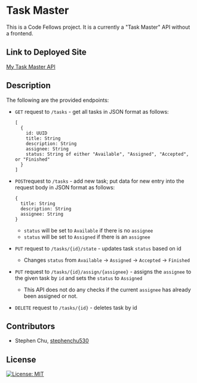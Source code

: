 # Task Master

This is a Code Fellows project. It is a currently a "Task Master" API without a frontend.

## Link to Deployed Site
[My Task Master API](http://stevechutaskmaster.us-west-2.elasticbeanstalk.com/)

## Description
The following are the provided endpoints:
* `GET` request to `/tasks` - get all tasks in JSON format as follows:
  ```
  [
    {
      id: UUID
      title: String
      description: String
      assignee: String
      status: String of either "Available", "Assigned", "Accepted", or "Finished"
    }
  ]
  ```
  
* `POST`request to `/tasks` - add new task; put data for new entry into the request body in JSON format as follows:
  ```
  {
    title: String
    description: String
    assignee: String
  }
  ```
  * `status` will be set to `Available` if there is no `assignee`
  * `status` will be set to `Assigned` if there is an `assignee`

* `PUT` request to `/tasks/{id}/state` - updates task `status` based on id
  * Changes `status` from `Available` -> `Assigned` -> `Accepted` -> `Finished`
  
* `PUT` request to `/tasks/{id}/assign/{assignee}` - assigns the `assignee` to the given task by `id` and sets the `status` to `Assigned`
  * This API does not do any checks if the current `assignee` has already been assigned or not.
  
* `DELETE` request to `/tasks/{id}` - deletes task by id

## Contributors
* Stephen Chu, [stephenchu530](https://github.com/stephenchu530)

## License
[![License: MIT](https://img.shields.io/badge/License-MIT-yellow.svg)](https://github.com/stephenchu530/taskmaster/blob/master/LICENSE)
